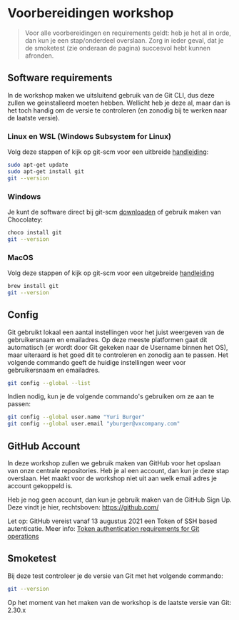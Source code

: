 # Voorbereidingen workshop

> Voor alle voorbereidingen en requirements geldt: heb je het al in orde, dan kun je een stap/onderdeel overslaan. Zorg in ieder geval, dat je de smoketest (zie onderaan de pagina) succesvol hebt kunnen afronden.

## Software requirements

In de workshop maken we uitsluitend gebruik van de Git CLI, dus deze zullen we geinstalleerd moeten hebben. Wellicht heb je deze al, maar dan is het toch handig om de versie te controleren (en zonodig bij te werken naar de laatste versie).

### Linux en WSL (Windows Subsystem for Linux)

Volg deze stappen of kijk op git-scm voor een uitbreide [handleiding](https://git-scm.com/download/linux):

```bash
sudo apt-get update
sudo apt-get install git
git --version
```

### Windows

Je kunt de software direct bij git-scm [downloaden](https://git-scm.com/download/win) of gebruik maken van Chocolatey:

```bash
choco install git
git --version
```

### MacOS

Volg deze stappen of kijk op git-scm voor een uitgebreide [handleiding](https://git-scm.com/download/mac)

```bash
brew install git
git --version
```

## Config

Git gebruikt lokaal een aantal instellingen voor het juist weergeven van de gebruikersnaam en emailadres. Op deze meeste platformen gaat dit automatisch (er wordt door Git gekeken naar de Username binnen het OS), maar uiteraard is het goed dit te controleren en zonodig aan te passen. Het volgende commando geeft de huidige instellingen weer voor gebruikersnaam en emailadres.

```bash
git config --global --list
```

Indien nodig, kun je de volgende commando's gebruiken om ze aan te passen:

```bash
git config --global user.name "Yuri Burger"
git config --global user.email "yburger@vxcompany.com"
```

## GitHub Account

In deze workshop zullen we gebruik maken van GitHub voor het opslaan van onze centrale repositories. Heb je al een account, dan kun je deze stap overslaan. Het maakt voor de workshop niet uit aan welk email adres je account gekoppeld is.

Heb je nog geen account, dan kun je gebruik maken van de GitHub Sign Up. Deze vindt je hier, rechtsboven: https://github.com/

Let op: GitHub vereist vanaf 13 augustus 2021 een Token of SSH based autenticatie. Meer info: [Token authentication requirements for Git operations](https://github.blog/2020-12-15-token-authentication-requirements-for-git-operations/)

## Smoketest

Bij deze test controleer je de versie van Git met het volgende commando:

```bash
git --version
```

Op het moment van het maken van de workshop is de laatste versie van Git: 2.30.x
